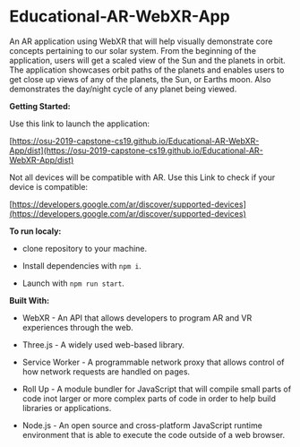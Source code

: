 # Educational-AR-WebXR-App

An AR application using WebXR that will help visually demonstrate core concepts pertaining to our solar system. From the beginning of the application, users will get a scaled view of the Sun and the planets in orbit. The application showcases orbit paths of the planets and enables users to get close up views of any of the planets, the Sun, or Earths moon. Also demonstrates the day/night cycle of any planet being viewed.  

**Getting Started:**

Use this link to launch the application:

[https://osu-2019-capstone-cs19.github.io/Educational-AR-WebXR-App/dist](https://osu-2019-capstone-cs19.github.io/Educational-AR-WebXR-App/dist)

Not all devices will be compatible with AR. Use this Link to check if your device is compatible:

[https://developers.google.com/ar/discover/supported-devices](https://developers.google.com/ar/discover/supported-devices)  

**To run localy:**

- clone repository to your machine.

- Install dependencies with `npm i`.

- Launch with `npm run start`.

**Built With:**

- WebXR - An API that allows developers to program AR and VR experiences through the web.

- Three.js - A widely used web-based library.

- Service Worker - A programmable network proxy that allows control of how network requests are handled on pages.

- Roll Up - A module bundler for JavaScript that will compile small parts of code inot larger or more complex parts of code in order to 
help build libraries or applications.

- Node.js - An open source and cross-platform JavaScript runtime environment that is able to execute the code outside of a web browser.
